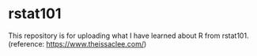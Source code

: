 # rstat101
This repository is for uploading what I have learned about R from rstat101.
(reference: https://www.theissaclee.com/)
